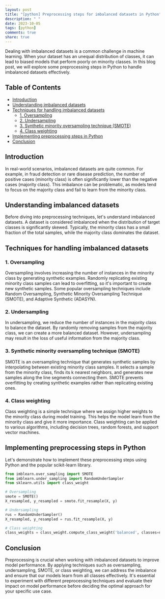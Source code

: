 ```yaml
---
layout: post
title: "[python] Preprocessing steps for imbalanced datasets in Python"
description: " "
date: 2023-10-05
tags: [python]
comments: true
share: true
---
```


Dealing with imbalanced datasets is a common challenge in machine learning. When your dataset has an unequal distribution of classes, it can lead to biased models that perform poorly on minority classes. In this blog post, we will explore some preprocessing steps in Python to handle imbalanced datasets effectively.

## Table of Contents
- [Introduction](#introduction)
- [Understanding imbalanced datasets](#understanding-imbalanced-datasets)
- [Techniques for handling imbalanced datasets](#techniques-for-handling-imbalanced-datasets)
  - [1. Oversampling](#1-oversampling)
  - [2. Undersampling](#2-undersampling)
  - [3. Synthetic minority oversampling technique (SMOTE)](#3-synthetic-minority-oversampling-technique-smote)
  - [4. Class weighting](#4-class-weighting)
- [Implementing preprocessing steps in Python](#implementing-preprocessing-steps-in-python)
- [Conclusion](#conclusion)

## Introduction
In real-world scenarios, imbalanced datasets are quite common. For example, in fraud detection or rare disease prediction, the number of positive cases (minority class) is often significantly lower than the negative cases (majority class). This imbalance can be problematic, as models tend to focus on the majority class and fail to learn from the minority class.

## Understanding imbalanced datasets
Before diving into preprocessing techniques, let's understand imbalanced datasets. A dataset is considered imbalanced when the distribution of target classes is significantly skewed. Typically, the minority class has a small fraction of the total samples, while the majority class dominates the dataset.

## Techniques for handling imbalanced datasets

### 1. Oversampling
Oversampling involves increasing the number of instances in the minority class by generating synthetic examples. Randomly replicating existing minority class samples can lead to overfitting, so it's important to create new synthetic samples. Some popular oversampling techniques include Random Oversampling, Synthetic Minority Oversampling Technique (SMOTE), and Adaptive Synthetic (ADASYN).

### 2. Undersampling
In undersampling, we reduce the number of instances in the majority class to balance the dataset. By randomly removing samples from the majority class, we can create a more balanced dataset. However, undersampling may result in the loss of useful information from the majority class.

### 3. Synthetic minority oversampling technique (SMOTE)
SMOTE is an oversampling technique that generates synthetic samples by interpolating between existing minority class samples. It selects a sample from the minority class, finds its k nearest neighbors, and generates new samples along the line segments connecting them. SMOTE prevents overfitting by creating synthetic examples rather than replicating existing ones.

### 4. Class weighting
Class weighting is a simple technique where we assign higher weights to the minority class during model training. This helps the model learn from the minority class and give it more importance. Class weighting can be applied to various algorithms, including decision trees, random forests, and support vector machines.

## Implementing preprocessing steps in Python
Let's demonstrate how to implement these preprocessing steps using Python and the popular scikit-learn library.

```python
from imblearn.over_sampling import SMOTE
from imblearn.under_sampling import RandomUnderSampler
from sklearn.utils import class_weight

# Oversampling
smote = SMOTE()
X_resampled, y_resampled = smote.fit_resample(X, y)

# Undersampling
rus = RandomUnderSampler()
X_resampled, y_resampled = rus.fit_resample(X, y)

# Class weighting
class_weights = class_weight.compute_class_weight('balanced', classes=np.unique(y), y=y)
```

## Conclusion
Preprocessing is crucial when working with imbalanced datasets to improve model performance. By applying techniques such as oversampling, undersampling, SMOTE, or class weighting, we can address the imbalance and ensure that our models learn from all classes effectively. It's essential to experiment with different preprocessing techniques and evaluate their impact on model performance before deciding the optimal approach for your specific use case.